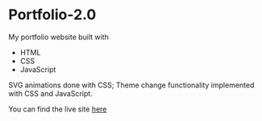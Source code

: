 # Portfolio-2.0

My portfolio website built with 

- HTML 
- CSS 
- JavaScript

SVG animations done with CSS; Theme change functionality implemented with CSS and JavaScript.

You can find the live site [here](https://navian.netlify.app)

